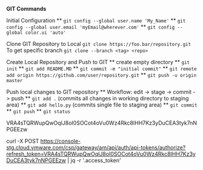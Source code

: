 **GIT Commands**

Initial Configuration
** ``git config --global user.name 'My_Name'``
** ``git config --global user.email 'myEmail@wherever.com'``
** ``git config --global color.ui 'auto'``

Clone GIT Repository to Local
``git clone https://foo.bar/repository.git``
    To get specific branch
    ``git clone --branch <tag> <repo>``

Create Local Repository and Push to GIT
** create empty directory
** ``git init``
** ``git add README.MD``
** ``git commit -m "initial commit"``
** ``git remote add origin https://github.com/user/repository.git``
** ``git push -u origin master``

Push local changes to GIT repository
** Workflow: edit -> stage -> commit -> push
** ``git add .`` (commits all changes in working directory to staging area)
** ``git add hello.py`` (commits single file to staging area)
** ``git commit``
** ``git push`` 
** ``git status``



VRA4sTQRWupQwOqlJ8oI0SOCot4oVu0Wz4Rkc8IHH7Kz3yDuCEA3tyk7nNPGEEzw

curl -X POST https://console-stg.cloud.vmware.com/csp/gateway/am/api/auth/api-tokens/authorize?refresh_token=VRA4sTQRWupQwOqlJ8oI0SOCot4oVu0Wz4Rkc8IHH7Kz3yDuCEA3tyk7nNPGEEzw | jq -r '.access_token'